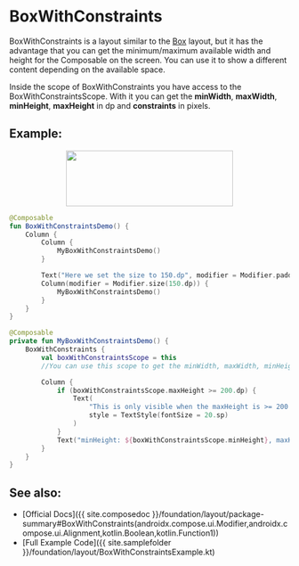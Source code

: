<!---
This is the API of version 1.0.3
-->
# BoxWithConstraints

BoxWithConstraints is a layout similar to the [Box](../../../layout/box) layout, but it has the advantage that you can get the minimum/maximum available width and height for the Composable on the screen.
You can use it to show a different content depending on the available space.

Inside the scope of BoxWithConstraints you have access to the BoxWithConstraintsScope. With it you can get the **minWidth**, **maxWidth**, **minHeight**, **maxHeight** in dp and **constraints** in pixels.

## Example:
<p align="center">
  <img src ="../{{ site.images }}/foundation/layout/boxwithconstraints/boxwithconstraints.png" height=100 width=300 />
</p>

```kotlin
@Composable
fun BoxWithConstraintsDemo() {
    Column {
        Column {
            MyBoxWithConstraintsDemo()
        }

        Text("Here we set the size to 150.dp", modifier = Modifier.padding(top = 20.dp))
        Column(modifier = Modifier.size(150.dp)) {
            MyBoxWithConstraintsDemo()
        }
    }
}

@Composable
private fun MyBoxWithConstraintsDemo() {
    BoxWithConstraints {
        val boxWithConstraintsScope = this
        //You can use this scope to get the minWidth, maxWidth, minHeight, maxHeight in dp and constraints

        Column {
            if (boxWithConstraintsScope.maxHeight >= 200.dp) {
                Text(
                    "This is only visible when the maxHeight is >= 200.dp",
                    style = TextStyle(fontSize = 20.sp)
                )
            }
            Text("minHeight: ${boxWithConstraintsScope.minHeight}, maxHeight: ${boxWithConstraintsScope.maxHeight},  minWidth: ${boxWithConstraintsScope.minWidth} maxWidth: ${boxWithConstraintsScope.maxWidth}")
        }
    }
}
```


## See also:
* [Official Docs]({{ site.composedoc }}/foundation/layout/package-summary#BoxWithConstraints(androidx.compose.ui.Modifier,androidx.compose.ui.Alignment,kotlin.Boolean,kotlin.Function1))
* [Full Example Code]({{ site.samplefolder }}/foundation/layout/BoxWithConstraintsExample.kt)
